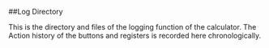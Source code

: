 ##Log Directory
 
This is the directory and files of the logging function of the calculator. The Action history of the buttons and registers is 
recorded here chronologically.
 
